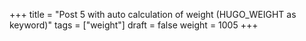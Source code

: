 +++
title = "Post 5 with auto calculation of weight (HUGO_WEIGHT as keyword)"
tags = ["weight"]
draft = false
weight = 1005
+++
